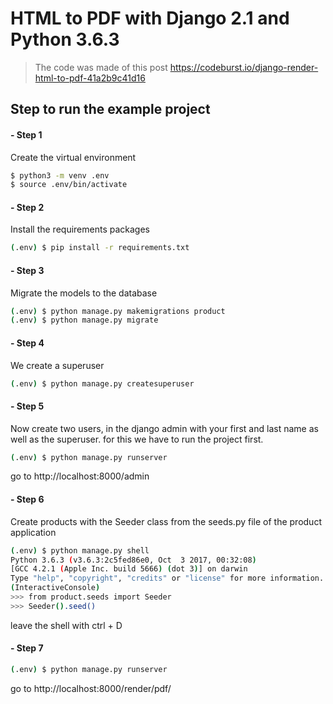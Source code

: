 # HTML to PDF with Django 2.1 and Python 3.6.3

> The code was made of this post https://codeburst.io/django-render-html-to-pdf-41a2b9c41d16

## Step to run the example project

#### - Step 1
Create the virtual environment
```sh
$ python3 -m venv .env
$ source .env/bin/activate
```
#### - Step 2
Install the requirements packages
```sh
(.env) $ pip install -r requirements.txt
```
#### - Step 3
Migrate the models to the database
```sh
(.env) $ python manage.py makemigrations product
(.env) $ python manage.py migrate
```
#### - Step 4
We create a superuser
```sh
(.env) $ python manage.py createsuperuser
```
#### - Step 5
Now create two users, in the django admin with your first and last name as well as the superuser. for this we have to run the project first.
```sh
(.env) $ python manage.py runserver
```
go to http://localhost:8000/admin
#### - Step 6
Create products with the Seeder class from the seeds.py file of the product application
```sh
(.env) $ python manage.py shell
Python 3.6.3 (v3.6.3:2c5fed86e0, Oct  3 2017, 00:32:08)
[GCC 4.2.1 (Apple Inc. build 5666) (dot 3)] on darwin
Type "help", "copyright", "credits" or "license" for more information.
(InteractiveConsole)
>>> from product.seeds import Seeder
>>> Seeder().seed()
```
leave the shell with ctrl + D
#### - Step 7
```sh
(.env) $ python manage.py runserver
```
go to http://localhost:8000/render/pdf/
